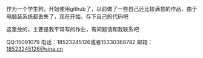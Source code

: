 作为一个学生狗，开始使用github了，以前做了一些自己还比较满意的作品，由于电脑装系统都丢失了，现在开始，存下自己的代码吧


这里放的，主要是我平常写的作业，有问题请和我联系吧

QQ:15091079
电话：18523245126或者15330368782
邮箱：18523245126@sina.cn
